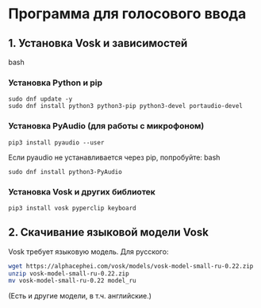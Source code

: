 # Программа для голосового ввода

## 1. Установка Vosk и зависимостей
bash

### Установка Python и pip

```
sudo dnf update -y
sudo dnf install python3 python3-pip python3-devel portaudio-devel
```

### Установка PyAudio (для работы с микрофоном)

```
pip3 install pyaudio --user
```

Если pyaudio не устанавливается через pip, попробуйте:
bash

```
sudo dnf install python3-PyAudio
```

### Установка Vosk и других библиотек

```
pip3 install vosk pyperclip keyboard
```

## 2. Скачивание языковой модели Vosk

Vosk требует языковую модель. Для русского:

```bash
wget https://alphacephei.com/vosk/models/vosk-model-small-ru-0.22.zip
unzip vosk-model-small-ru-0.22.zip
mv vosk-model-small-ru-0.22 model_ru
```

(Есть и другие модели, в т.ч. английские.)

